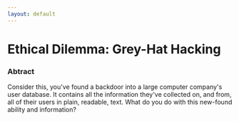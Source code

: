 ```yaml
---
layout: default
---
```


# Ethical Dilemma: Grey-Hat Hacking

<div class="jumbotron">
  <h3>Abtract</h3>
  <p>Consider this, you've found a backdoor into a large computer company's user database. It contains all the information they've collected on, and from, all of their users in plain, readable, text. What do you do with this new-found ability and information?</p>
</div>
